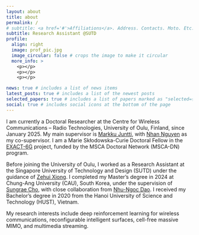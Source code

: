 ```yaml
---
layout: about
title: about
permalink: /
# subtitle: <a href='#'>Affiliations</a>. Address. Contacts. Moto. Etc.
subtitle: Research Assistant @SUTD
profile:
  align: right
  image: prof_pic.jpg
  image_circular: false # crops the image to make it circular
  more_info: >
    <p></p>
    <p></p>
    <p></p>

news: true # includes a list of news items
latest_posts: true # includes a list of the newest posts
selected_papers: true # includes a list of papers marked as "selected={true}"
social: true # includes social icons at the bottom of the page
---
```


<!-- Write your biography here. Tell the world about yourself. Link to your favorite [subreddit](http://reddit.com). You can put a picture in, too. The code is already in, just name your picture `prof_pic.jpg` and put it in the `img/` folder.

Put your address / P.O. box / other info right below your picture. You can also disable any of these elements by editing `profile` property of the YAML header of your `_pages/about.md`. Edit `_bibliography/papers.bib` and Jekyll will render your [publications page](/al-folio/publications/) automatically.

Link to your social media connections, too. This theme is set up to use [Font Awesome icons](https://fontawesome.com/) and [Academicons](https://jpswalsh.github.io/academicons/), like the ones below. Add your Facebook, Twitter, LinkedIn, Google Scholar, or just disable all of them. -->

I am currently a Doctoral Researcher at the Centre for Wireless Communications – Radio Technologies, University of Oulu, Finland, since January 2025. My main supervisor is [Markku Juntti](https://www.oulu.fi/en/researchers/markku-juntti), with [Nhan Nguyen](https://nhanng9115.github.io/homepage/) as my co-supervisor. I am a Marie Skłodowska-Curie Doctoral Fellow in the [EXACT-6G](https://www.exact6g.eu/) project, funded by the MSCA Doctoral Network (MSCA-DN) program.

Before joining the University of Oulu, I worked as a Research Assistant at the Singapore University of Technology and Design (SUTD) under the guidance of [Zehui Xiong](https://sites.google.com/view/zehuixiong). I completed my Master’s degree in 2024 at Chung-Ang University (CAU), South Korea, under the supervision of [Sungrae Cho](https://sites.google.com/uclab.re.kr/srcho), with close collaboration from [Nhu-Ngoc Dao](https://pshhlab.github.io/). I received my Bachelor’s degree in 2020 from the Hanoi University of Science and Technology (HUST), Vietnam.

My research interests include deep reinforcement learning for wireless communications, reconfigurable intelligent surfaces, cell-free massive MIMO, and multimedia streaming.
